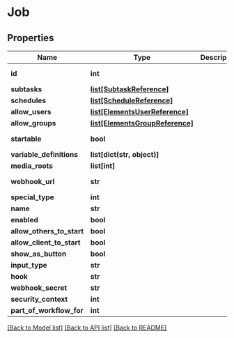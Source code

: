 # Job

## Properties

Name | Type | Description | Notes
------------ | ------------- | ------------- | -------------
**id** | **int** |  | [optional] [readonly] 
**subtasks** | [**list[SubtaskReference]**](SubtaskReference.md) |  | [optional] 
**schedules** | [**list[ScheduleReference]**](ScheduleReference.md) |  | [optional] 
**allow_users** | [**list[ElementsUserReference]**](ElementsUserReference.md) |  | [optional] 
**allow_groups** | [**list[ElementsGroupReference]**](ElementsGroupReference.md) |  | [optional] 
**startable** | **bool** |  | [optional] [readonly] 
**variable_definitions** | **list[dict(str, object)]** |  | [optional] 
**media_roots** | **list[int]** |  | [optional] 
**webhook_url** | **str** |  | [optional] [readonly] 
**special_type** | **int** |  | [optional] 
**name** | **str** |  | 
**enabled** | **bool** |  | [optional] 
**allow_others_to_start** | **bool** |  | [optional] 
**allow_client_to_start** | **bool** |  | [optional] 
**show_as_button** | **bool** |  | [optional] 
**input_type** | **str** |  | [optional] 
**hook** | **str** |  | [optional] 
**webhook_secret** | **str** |  | [optional] 
**security_context** | **int** |  | [optional] 
**part_of_workflow_for** | **int** |  | [optional] 

[[Back to Model list]](../#documentation-for-models) [[Back to API list]](../#documentation-for-api-endpoints) [[Back to README]](../)


